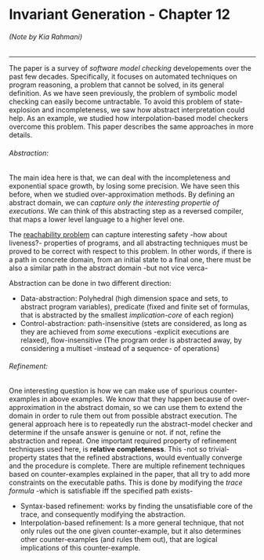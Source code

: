 # Invariant Generation - Chapter 12
###### (Note by Kia Rahmani)
---
The paper is a survey of *software model checking* developements over the past few decades. Specifically, it focuses on automated techniques on program reasoning, a problem that cannot be solved, in its general definition.  As we have seen previously, the problem of symbolic model checking can easily become untractable. To avoid this problem of state-explosion and incompleteness, we saw how abstract interpretation could help. As an example, we studied how interpolation-based model checkers overcome this problem. This paper describes the same approaches in more details.  
###### Abstraction:
The main idea here is that, we can deal with the incompleteness and exponential space growth, by losing some precision. We have seen this before, when we studied over-approximation methods. By defining an abstract domain, we can *capture only the interesting propertie of executions*. We can think of this abstracting step as a reversed compiler, that maps a lower level language to a higher level one. 

The [reachability problem](https://en.wikipedia.org/wiki/Reachability_problem) can capture interesting safety -how about liveness?- properties of programs, and all abstracting techniques must be proved to be correct with respect to this problem. In other words, if there is a path in concrete domain, from an initial state to a final one, there must be also a similar path in the abstract domain -but not vice verca-

Abstraction can be done in two different direction: 
- Data-abstraction: Polyhedral (high dimension space and sets, to abstract program variables), predicate (fixed and finite set of formulas, that is abstracted by the smallest *implication-core* of each region)
- Control-abstraction: path-insensitive (stets are considered, as long as they are achieved from *some* executions -explicit executions are relaxed), flow-insensitive (The program order is abstracted away, by considering a multiset -instead of a sequence- of operations)

###### Refinement:
One interesting question is how we can make use of spurious counter-examples in above examples. We know that they happen because of over-approximation in the abstract domain, so we can use them to extend the domain in order to rule them out from possible abstract execution. The general approach here is to repeatedly run the abstract-model checker and determine if the unsafe answer is genuine or not. if not, refine the abstraction and repeat. One important required property of refinement techniques used here, is **relative completeness**. This -not so trivial- property states that the refined abstractions, would eventually converge and the procedure is complete. There are multiple refinement techniques based on counter-examples explained in the paper, that all try to add more constraints on the executable paths. This is done by modifying the *trace formula* -which is satisfiable iff the specified path exists-
- Syntax-based refinement: works by finding the unsatisfiable core of the trace, and consequently modifying the abstraction.
- Interpolation-based refinement: Is a more general technique, that not only rules out the one given counter-example, but it also determines other counter-examples (and rules them out), that are logical implications of this counter-example. 



